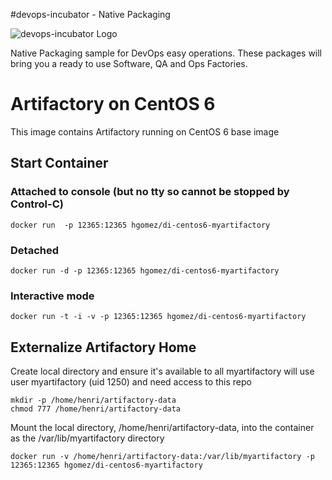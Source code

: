 #devops-incubator - Native Packaging

![devops-incubator Logo](https://raw.github.com/hgomez/devops-incubator/master/images/devops-incubator-33pct.png)

Native Packaging sample for DevOps easy operations.
These packages will bring you a ready to use Software, QA and Ops Factories.

# Artifactory on CentOS 6

This image contains Artifactory running on CentOS 6 base image 

## Start Container 

### Attached to console (but no tty so cannot be stopped by Control-C)
    docker run  -p 12365:12365 hgomez/di-centos6-myartifactory

### Detached
    docker run -d -p 12365:12365 hgomez/di-centos6-myartifactory

### Interactive mode
    docker run -t -i -v -p 12365:12365 hgomez/di-centos6-myartifactory

## Externalize Artifactory Home

Create local directory and ensure it's available to all
myartifactory will use user myartifactory (uid 1250) and need access to this repo

    mkdir -p /home/henri/artifactory-data
    chmod 777 /home/henri/artifactory-data

Mount the local directory, /home/henri/artifactory-data, into the container as the /var/lib/myartifactory directory

    docker run -v /home/henri/artifactory-data:/var/lib/myartifactory -p 12365:12365 hgomez/di-centos6-myartifactory
 

